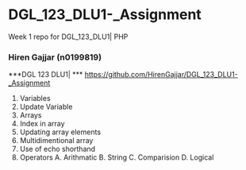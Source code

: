 # DGL_123_DLU1-_Assignment
Week 1 repo for DGL_123_DLU1| PHP
### Hiren Gajjar (n0199819)
***DGL 123 DLU1| ***
https://github.com/HirenGajjar/DGL_123_DLU1-_Assignment

1. Variables
2. Update Variable
3. Arrays
4. Index in array
5. Updating array elements
6. Multidimentional array
7. Use of echo shorthand
8. Operators
    A. Arithmatic
    B. String
    C. Comparision
    D. Logical
